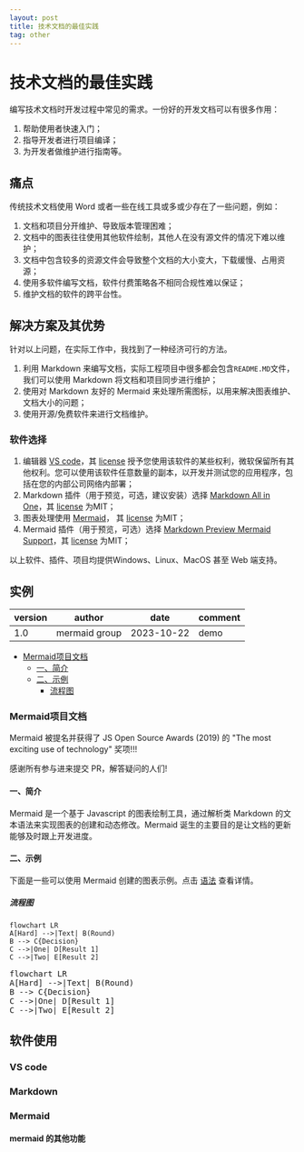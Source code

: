 ```yaml
---
layout: post
title: 技术文档的最佳实践
tag: other
---
```


# 技术文档的最佳实践

编写技术文档时开发过程中常见的需求。一份好的开发文档可以有很多作用：

1. 帮助使用者快速入门；
2. 指导开发者进行项目编译；
3. 为开发者做维护进行指南等。

## 痛点

传统技术文档使用 Word 或者一些在线工具或多或少存在了一些问题，例如：

1. 文档和项目分开维护、导致版本管理困难；
2. 文档中的图表往往使用其他软件绘制，其他人在没有源文件的情况下难以维护；
3. 文档中包含较多的资源文件会导致整个文档的大小变大，下载缓慢、占用资源；
4. 使用多软件编写文档，软件付费策略各不相同合规性难以保证；
5. 维护文档的软件的跨平台性。

## 解决方案及其优势

针对以上问题，在实际工作中，我找到了一种经济可行的方法。

1. 利用 Markdown 来编写文档，实际工程项目中很多都会包含```README.MD```文件，我们可以使用 Markdown 将文档和项目同步进行维护；
2. 使用对 Markdown 友好的 Mermaid 来处理所需图标，以用来解决图表维护、文档大小的问题；
3. 使用开源/免费软件来进行文档维护。

### 软件选择

1. 编辑器 [VS code](https://code.visualstudio.com/)，其 [license](https://code.visualstudio.com/license?lang=zh-cn) 授予您使用该软件的某些权利，微软保留所有其他权利。您可以使用该软件任意数量的副本，以开发并测试您的应用程序，包括在您的内部公司网络内部署；
2. Markdown 插件（用于预览，可选，建议安装）选择 [Markdown All in One](https://marketplace.visualstudio.com/items?itemName=yzhang.markdown-all-in-one)，其 [license](https://marketplace.visualstudio.com/items/yzhang.markdown-all-in-one/license) 为MIT；
3. 图表处理使用 [Mermaid](https://mermaid.js.org/)， 其 [license](https://github.com/mermaid-js/mermaid/blob/develop/LICENSE) 为MIT；
4. Mermaid 插件（用于预览，可选）选择 [Markdown Preview Mermaid Support](https://marketplace.visualstudio.com/items?itemName=bierner.markdown-mermaid)，其 [license](https://marketplace.visualstudio.com/items/bierner.markdown-mermaid/license) 为MIT；

以上软件、插件、项目均提供Windows、Linux、MacOS 甚至 Web 端支持。

## 实例

| version | author | date | comment |
| - | - | - | - |
| 1.0 | mermaid group | 2023-10-22 | demo |

- [Mermaid项目文档](#mermaid项目文档)
  - [一、简介](#一简介)
  - [二、示例](#二示例)
    - [流程图](#流程图)


### Mermaid项目文档

Mermaid 被提名并获得了 JS Open Source Awards (2019) 的 "The most exciting use of technology" 奖项!!!

感谢所有参与进来提交 PR，解答疑问的人们! 

#### 一、简介

Mermaid 是一个基于 Javascript 的图表绘制工具，通过解析类 Markdown 的文本语法来实现图表的创建和动态修改。Mermaid 诞生的主要目的是让文档的更新能够及时跟上开发进度。

#### 二、示例

下面是一些可以使用 Mermaid 创建的图表示例。点击 [语法](https://mermaid-js.github.io/mermaid/#/n00b-syntaxReference) 查看详情。

##### 流程图

```
flowchart LR
A[Hard] -->|Text| B(Round)
B --> C{Decision}
C -->|One| D[Result 1]
C -->|Two| E[Result 2]
```

<pre class="mermaid">
flowchart LR
A[Hard] -->|Text| B(Round)
B --> C{Decision}
C -->|One| D[Result 1]
C -->|Two| E[Result 2]
</pre>

## 软件使用

### VS code

### Markdown

### Mermaid

#### mermaid 的其他功能
